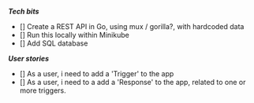 **_Tech bits_**

- [] Create a REST API in Go, using mux / gorilla?, with hardcoded data
- [] Run this locally within Minikube
- [] Add SQL database

**_User stories_**

- [] As a user, i need to add a 'Trigger' to the app
- [] As a user, i need to a add a 'Response' to the app, related to one or more triggers.
